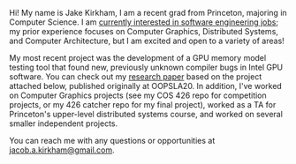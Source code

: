 Hi! My name is Jake Kirkham, I am a recent grad from Princeton, majoring in Computer Science. I am [currently interested in software engineering jobs](JakeKirkhamResume21.pdf); my prior experience focuses on Computer Graphics, Distributed Systems, and Computer Architecture, but I am excited and open to a variety of areas!

My most recent project was the development of a GPU memory model testing tool that found new, previously unknown compiler bugs in Intel GPU software. You can check out my [research paper](oopsla2020.pdf) based on the project attached below, published originally at OOPSLA20. In addition, I've worked on Computer Graphics projects (see my COS 426 repo for competition projects, or my 426 catcher repo for my final project), worked as a TA for Princeton's upper-level distributed systems course, and worked on several smaller independent projects.

You can reach me with any questions or opportunities at jacob.a.kirkham@gmail.com.
<!---
kirkhamj16/kirkhamj16 is a ✨ special ✨ repository because its `README.md` (this file) appears on your GitHub profile.
You can click the Preview link to take a look at your changes.
--->
